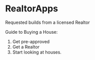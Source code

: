 # RealtorApps
Requested builds from a licensed Realtor


Guide to Buying a House:
1. Get pre-approved
2. Get a Realtor
3. Start looking at houses. 
